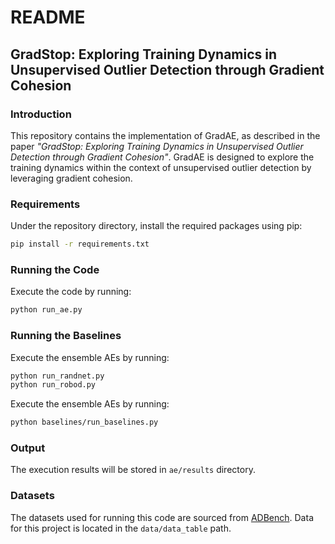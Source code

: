 # README

## GradStop: Exploring Training Dynamics in Unsupervised Outlier Detection through Gradient Cohesion

### Introduction
This repository contains the implementation of GradAE, as described in the paper *"GradStop: Exploring Training Dynamics in Unsupervised Outlier Detection through Gradient Cohesion"*. GradAE is designed to explore the training dynamics within the context of unsupervised outlier detection by leveraging gradient cohesion.

### Requirements
Under the repository directory, install the required packages using pip:
```bash
pip install -r requirements.txt
```

### Running the Code
Execute the code by running:
```bash
python run_ae.py
```
### Running the Baselines
Execute the ensemble AEs by running:
```bash
python run_randnet.py
python run_robod.py
```
Execute the ensemble AEs by running:
```bash
python baselines/run_baselines.py
```

### Output
The execution results will be stored in `ae/results` directory.

### Datasets
The datasets used for running this code are sourced from [ADBench](https://github.com/Minqi824/ADBench/tree/main/adbench/datasets/Classical). Data for this project is located in the `data/data_table` path.
